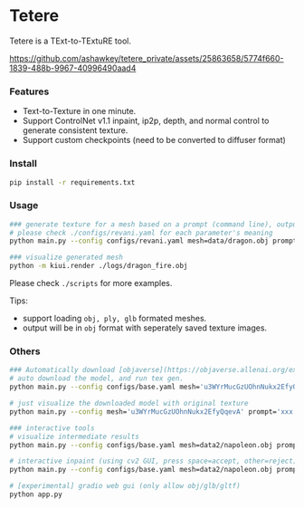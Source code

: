 # Tetere

Tetere is a TExt-to-TExtuRE tool.

https://github.com/ashawkey/tetere_private/assets/25863658/5774f660-1839-488b-9967-40996490aad4

### Features
* Text-to-Texture in one minute.
* Support ControlNet v1.1 inpaint, ip2p, depth, and normal control to generate consistent texture.
* Support custom checkpoints (need to be converted to diffuser format)

### Install
```bash
pip install -r requirements.txt
```

### Usage
```bash
### generate texture for a mesh based on a prompt (command line), output will be saved to ./logs
# please check ./configs/revani.yaml for each parameter's meaning
python main.py --config configs/revani.yaml mesh=data/dragon.obj prompt="a red pet dragon with fire patterns" save_path=dragon_fire.obj text_dir=True 

### visualize generated mesh
python -m kiui.render ./logs/dragon_fire.obj
```

Please check `./scripts` for more examples.

Tips:
* support loading `obj, ply, glb` formated meshes.
* output will be in `obj` format with seperately saved texture images.


### Others

```bash
### Automatically download [objaverse](https://objaverse.allenai.org/explore) model by uid:
# auto download the model, and run tex gen.
python main.py --config configs/base.yaml mesh='u3WYrMucGzUOhnNukx2EfyQqevA' prompt="a photo of game controller" save_path=controller.obj

# just visualize the downloaded model with original texture
python main.py --config mesh='u3WYrMucGzUOhnNukx2EfyQqevA' prompt='xxx' gui=True

### interactive tools
# visualize intermediate results
python main.py --config configs/base.yaml mesh=data2/napoleon.obj prompt="a photo of napoleon" save_path=napoleon.obj text_dir=True vis=True

# interactive inpaint (using cv2 GUI, press space=accept, other=reject)
python main.py --config configs/base.yaml mesh=data2/napoleon.obj prompt="a photo of napoleon" save_path=napoleon.obj text_dir=True interactive=True

# [experimental] gradio web gui (only allow obj/glb/gltf)
python app.py
```
